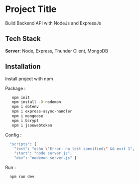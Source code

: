 
# Project Title

Build Backend API with NodeJs and ExpressJs

## Tech Stack

**Server:** Node, Express, Thunder Client, MongoDB


## Installation

Install project with npm 

Package : 
```bash
   npm init
   npm install -D nodemon
   npm i dotenv
   npm i express-async-handler
   npm i mongoose
   npm i bcrypt
   npm i jsonwebtoken
```
Config :  
```bash
  "scripts": {
    "test": "echo \"Error: no test specified\" && exit 1",
    "start": "node server.js",
    "dev": "nodemon server.js" }
```
Run :
```bash
  npm run dev
```
